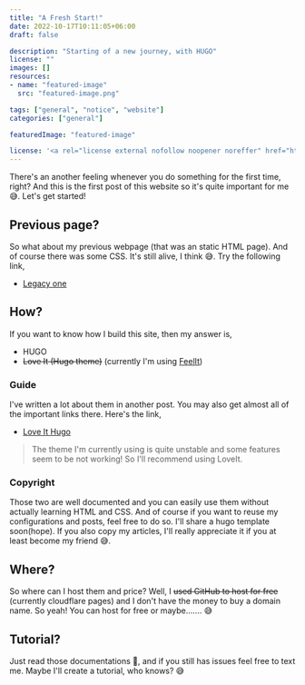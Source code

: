```yaml
---
title: "A Fresh Start!"
date: 2022-10-17T10:11:05+06:00
draft: false

description: "Starting of a new journey, with HUGO"
license: ""
images: []
resources:
- name: "featured-image"
  src: "featured-image.png"

tags: ["general", "notice", "website"]
categories: ["general"]

featuredImage: "featured-image"

license: '<a rel="license external nofollow noopener noreffer" href="https://creativecommons.org/licenses/by-nc/4.0/" target="_blank">CC BY-NC 4.0</a>'
---
```


There's an another feeling whenever you do something for the first time, right? And this is the first post of this website so it's quite important for me 😅.
Let's get started!
<!--more-->
## Previous page?
So what about my previous webpage (that was an static HTML page). And of course there was some CSS. It's still alive, I think 😅. Try the following link,
- [Legacy one](https://sharafatkarim.github.io/legacy-site/)

## How?
If you want to know how I build this site, then my answer is,
- HUGO
- ~~Love It (Hugo theme)~~ (currently I'm using [FeelIt](https://feelit.khusika.dev/))

### Guide
I've written a lot about them in another post. You may also get almost all of the important links there. Here's the link,
- [Love It Hugo](https://sharafat.pages.dev/love-it-hugo/)

> The theme I'm currently using is quite unstable and some features seem to be not working! So I'll recommend using LoveIt.

### Copyright
Those two are well documented and you can easily use them without actually learning HTML and CSS. And of course if you want to reuse my configurations and posts, feel free to do so. I'll share a hugo template soon(hope). If you also copy my articles, I'll really appreciate it if you at least become my friend 😅.

## Where?
So where can I host them and price? Well, I ~~used GitHub to host for free~~ (currently cloudflare pages) and I don't have the money to buy a domain name. So yeah! You can host for free or maybe....... 😅

## Tutorial?
Just read those documentations 🧐, and if you still has issues feel free to text me. Maybe I'll create a tutorial, who knows? 😅
